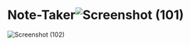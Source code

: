 # Note-Taker![Screenshot (101)](https://user-images.githubusercontent.com/57572182/77242806-ccf8bb80-6bbf-11ea-88d7-8f4d69bce690.png)
![Screenshot (102)](https://user-images.githubusercontent.com/57572182/77242808-cff3ac00-6bbf-11ea-87ad-cd03080710b3.png)
